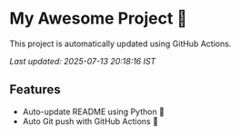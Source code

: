 # My Awesome Project 🚀

This project is automatically updated using GitHub Actions.

_Last updated: 2025-07-13 20:18:16 IST_

## Features
- Auto-update README using Python 🐍
- Auto Git push with GitHub Actions 🤖
